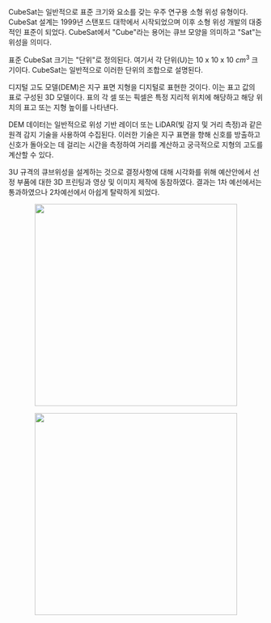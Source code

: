 
CubeSat는 일반적으로 표준 크기와 요소를 갖는 우주 연구용 소형 위성 유형이다. CubeSat 설계는 1999년 스탠포드 대학에서 시작되었으며 이후 소형 위성 개발의 대중적인 표준이 되었다. CubeSat에서 "Cube"라는 용어는 큐브 모양을 의미하고 "Sat"는 위성을 의미다.

표준 CubeSat 크기는 "단위"로 정의된다. 여기서 각 단위(U)는 10 x 10 x 10 $cm^3$ 크기이다. CubeSat는 일반적으로 이러한 단위의 조합으로 설명된다.

디지털 고도 모델(DEM)은 지구 표면 지형을 디지털로 표현한 것이다. 이는 표고 값의 표로 구성된 3D 모델이다. 표의 각 셀 또는 픽셀은 특정 지리적 위치에 해당하고 해당 위치의 표고 또는 지형 높이를 나타낸다.

DEM 데이터는 일반적으로 위성 기반 레이더 또는 LiDAR(빛 감지 및 거리 측정)과 같은 원격 감지 기술을 사용하여 수집된다. 이러한 기술은 지구 표면을 향해 신호를 방출하고 신호가 돌아오는 데 걸리는 시간을 측정하여 거리를 계산하고 궁극적으로 지형의 고도를 계산할 수 있다.

3U 규격의 큐브위성을 설계하는 것으로 결정사항에 대해 시각화를 위해 예산안에서 선정 부품에 대한 3D 프린팅과 영상 및 이미지 제작에 동참하였다. 결과는 1차 예선에서는 통과하였으나 2차예선에서 아쉽게 탈락하게 되었다.

<p align="center"><img src="https://i.imgur.com/pm83Zko.png" width="400">

<p align="center"><img src="https://i.imgur.com/kHzzN6v.jpg" width="400">
